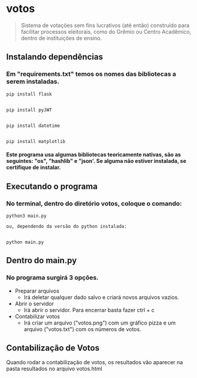 # votos
> Sistema de votações sem fins lucrativos (até então)  construído para facilitar processos eleitorais, como do Grêmio ou Centro Acadêmico, dentro de instituições de ensino.

## Instalando dependências
### Em "requirements.txt" temos os nomes das bibliotecas a serem instaladas.

    
    pip install flask
    
    
    pip install pyJWT
    
    
    pip install datetime

    
    pip install matplotlib
    
#### Este programa usa algumas bibliotecas teoricamente nativas, são as seguintes: "os", "hashlib" e "json'. Se alguma não estiver instalada, se certifique de instalar.
## Executando o programa

### No terminal, dentro do diretório votos, coloque o comando:
    
    python3 main.py
    
    ou, dependendo da versão do python instalada:

    
    python main.py 
    

## Dentro do main.py 
### No programa surgirá 3 opções.
- Preparar arquivos
  - Irá deletar qualquer dado salvo e criará novos arquivos vazios.
- Abrir o servidor
  - Irá abrir o servidor. Para encerrar basta fazer ctrl + c
- Contabilizar votos
  - Irá criar um arquivo ("votos.png") com um gráfico pizza e um arquivo ("votos.txt") com os números de votos.

## Contabilização de Votos
Quando rodar a contabilização de votos, os resultados vão aparecer na pasta resultados no arquivo votos.html

